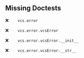 Missing Doctests
----------------
:x:```    vcs.error```

:x:```    vcs.error.vcsError```

:x:```    vcs.error.vcsError.__init__```

:x:```    vcs.error.vcsError.__str__```

